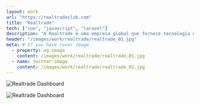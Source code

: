 ```yaml
---
layout: work
url: "https://realtradeclub.com"
title: "Realtrade"
tech: ["vue", "javascript", "laravel"]
description: "A Realtrade é uma empresa global que fornece tecnologia e inteligência de ponta. Nossa missão é oferecer a melhor experiência em serviços de negociação e arbitragem de criptomoedas, com características únicas que proporcionam total segurança e controle de custódia de capital de terceiros. Adotamos a transparência como o principal pilar para orientar todas as nossas ações e priorizamos a excelência na prestação de serviços."
header: "/images/work/realtrade/realtrade_01.jpg"
meta: # If you have cover image
  - property: og:image
    content: /images/work/realtrade/realtrade_01.jpg
  - name: twitter:image
    content: /images/work/realtrade/realtrade_01.jpg
---
```


![Realtrade Dashboard](/images/work/realtrade/realtrade_02.jpg)

![Realtrade Dashboard](/images/work/realtrade/realtrade_03.jpg)
